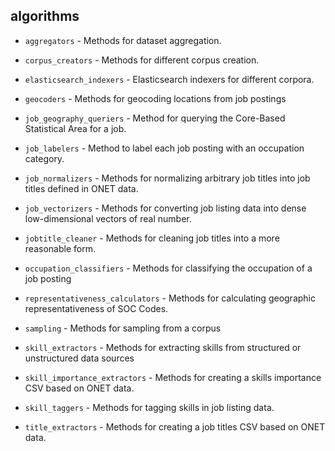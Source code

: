 algorithms
-----------
- `aggregators` - Methods for dataset aggregation.

- `corpus_creators` - Methods for different corpus creation.

- `elasticsearch_indexers` - Elasticsearch indexers for different corpora. 

- `geocoders` - Methods for geocoding locations from job postings

- `job_geography_queriers` - Method for querying the Core-Based Statistical Area for a job.

- `job_labelers` -  Method to label each job posting with an occupation category. 

- `job_normalizers` - Methods for normalizing arbitrary job titles into job titles defined in ONET data.

- `job_vectorizers` - Methods for converting job listing data into dense low-dimensional vectors of real number.

- `jobtitle_cleaner` - Methods for cleaning job titles into a more reasonable form. 

- `occupation_classifiers` - Methods for classifying the occupation of a job posting

- `representativeness_calculators` - Methods for calculating geographic representativeness of SOC Codes.

- `sampling` - Methods for sampling from a corpus

- `skill_extractors` - Methods for extracting skills from structured or unstructured data sources

- `skill_importance_extractors` - Methods for creating a skills importance CSV based on ONET data.

- `skill_taggers` - Methods for tagging skills in job listing data.

- `title_extractors` - Methods for creating a job titles CSV based on ONET data.
